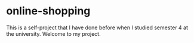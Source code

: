 # online-shopping
This is a self-project that I have done before when I studied semester 4 at the university. Welcome to my project.
